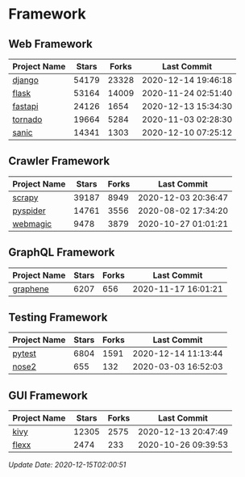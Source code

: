 # Framework

## Web Framework
| Project Name | Stars | Forks | Last Commit |
| ------------ | ----- | ----- | ----------- |
| [django](https://github.com/django/django) | 54179 | 23328 | 2020-12-14 19:46:18 |
| [flask](https://github.com/pallets/flask) | 53164 | 14009 | 2020-11-24 02:51:40 |
| [fastapi](https://github.com/tiangolo/fastapi) | 24126 | 1654 | 2020-12-13 15:34:30 |
| [tornado](https://github.com/tornadoweb/tornado) | 19664 | 5284 | 2020-11-03 02:28:30 |
| [sanic](https://github.com/huge-success/sanic) | 14341 | 1303 | 2020-12-10 07:25:12 |

## Crawler Framework
| Project Name | Stars | Forks | Last Commit |
| ------------ | ----- | ----- | ----------- |
| [scrapy](https://github.com/scrapy/scrapy) | 39187 | 8949 | 2020-12-03 20:36:47 |
| [pyspider](https://github.com/binux/pyspider) | 14761 | 3556 | 2020-08-02 17:34:20 |
| [webmagic](https://github.com/code4craft/webmagic) | 9478 | 3879 | 2020-10-27 01:01:21 |

## GraphQL Framework
| Project Name | Stars | Forks | Last Commit |
| ------------ | ----- | ----- | ----------- |
| [graphene](https://github.com/graphql-python/graphene) | 6207 | 656 | 2020-11-17 16:01:21 |

## Testing Framework
| Project Name | Stars | Forks | Last Commit |
| ------------ | ----- | ----- | ----------- |
| [pytest](https://github.com/pytest-dev/pytest) | 6804 | 1591 | 2020-12-14 11:13:44 |
| [nose2](https://github.com/nose-devs/nose2) | 655 | 132 | 2020-03-03 16:52:03 |

## GUI Framework
| Project Name | Stars | Forks | Last Commit |
| ------------ | ----- | ----- | ----------- |
| [kivy](https://github.com/kivy/kivy) | 12305 | 2575 | 2020-12-13 20:47:49 |
| [flexx](https://github.com/flexxui/flexx) | 2474 | 233 | 2020-10-26 09:39:53 |

*Update Date: 2020-12-15T02:00:51*
